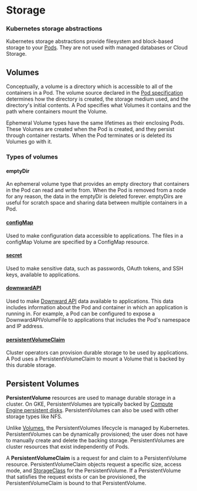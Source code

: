 # Storage

### Kubernetes storage abstractions <a id="kubernetes_storage_abstractions"></a>

Kubernetes storage abstractions provide filesystem and block-based storage to your [Pods](https://cloud.google.com/kubernetes-engine/docs/concepts/pod). They are not used with managed databases or Cloud Storage.

## Volumes

Conceptually, a volume is a directory which is accessible to all of the containers in a Pod. The volume source declared in the [Pod specification](https://cloud.google.com/kubernetes-engine/docs/concepts/pod#pod_templates) determines how the directory is created, the storage medium used, and the directory's initial contents. A Pod specifies what Volumes it contains and the path where containers mount the Volume.

Ephemeral Volume types have the same lifetimes as their enclosing Pods. These Volumes are created when the Pod is created, and they persist through container restarts. When the Pod terminates or is deleted its Volumes go with it.

### Types of volumes <a id="types_of_volumes"></a>

#### emptyDir

An ephemeral volume type that provides an empty directory that containers in the Pod can read and write from. When the Pod is removed from a node for any reason, the data in the emptyDir is deleted forever. emptyDirs are useful for scratch space and sharing data between multiple containers in a Pod.

#### [configMap](https://cloud.google.com/kubernetes-engine/docs/concepts/configmap) 

Used to make configuration data accessible to applications. The files in a configMap Volume are specified by a ConfigMap resource.

#### [secret](https://cloud.google.com/kubernetes-engine/docs/concepts/secret)

Used to make sensitive data, such as passwords, OAuth tokens, and SSH keys, available to applications.

#### [downwardAPI](https://kubernetes.io/docs/concepts/storage/volumes/#downwardapi) 

Used to make [Downward API](https://kubernetes.io/docs/tasks/inject-data-application/downward-api-volume-expose-pod-information/) data available to applications. This data includes information about the Pod and container in which an application is running in. For example, a Pod can be configured to expose a DownwardAPIVolumeFile to applications that includes the Pod's namespace and IP address.

#### [persistentVolumeClaim](https://kubernetes.io/docs/concepts/storage/persistent-volumes/#persistentvolumeclaims)

Cluster operators can provision durable storage to be used by applications. A Pod uses a PersistentVolumeClaim to mount a Volume that is backed by this durable storage.

## Persistent Volumes

 **PersistentVolume** resources are used to manage durable storage in a cluster. On GKE, PersistentVolumes are typically backed by [Compute Engine persistent disks](https://cloud.google.com/compute/docs/disks/). PersistentVolumes can also be used with other storage types like NFS. 

Unlike [Volumes](https://cloud.google.com/kubernetes-engine/docs/concepts/volumes), the PersistentVolumes lifecycle is managed by Kubernetes. PersistentVolumes can be dynamically provisioned; the user does not have to manually create and delete the backing storage. PersistentVolumes are cluster resources that exist independently of Pods. 

 A **PersistentVolumeClaim** is a request for and claim to a PersistentVolume resource. PersistentVolumeClaim objects request a specific size, access mode, and [StorageClass](https://kubernetes.io/docs/concepts/storage/storage-classes/) for the PersistentVolume. If a PersistentVolume that satisfies the request exists or can be provisioned, the PersistentVolumeClaim is bound to that PersistentVolume.

